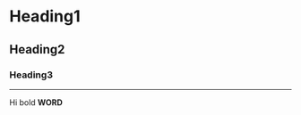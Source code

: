 # Heading1 
## Heading2
### Heading3
-------------------------------------------------------------
Hi bold **WORD**
